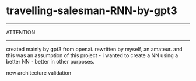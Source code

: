 # travelling-salesman-RNN-by-gpt3

***
ATTENTION
***
created mainly by gpt3 from openai. rewritten by myself, an amateur. and this was an assumption of this project - i wanted to create a NN using a better NN - better in other purposes.

new architecture validation
